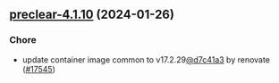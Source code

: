 

## [preclear-4.1.10](https://github.com/truecharts/charts/compare/preclear-4.1.9...preclear-4.1.10) (2024-01-26)

### Chore



- update container image common to v17.2.29[@d7c41a3](https://github.com/d7c41a3) by renovate ([#17545](https://github.com/truecharts/charts/issues/17545))